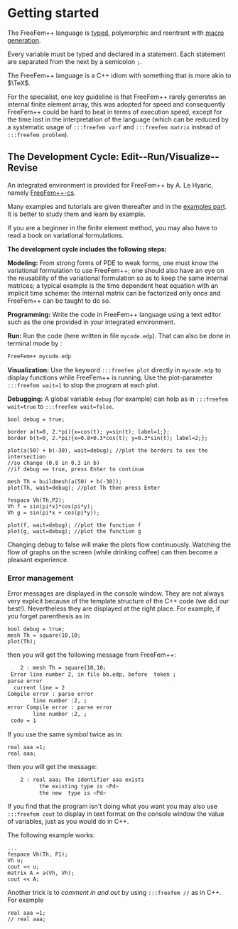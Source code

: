 # Getting started

The FreeFem++ language is [typed](../reference/types), polymorphic and reentrant with [macro generation](../reference/types#macro-design).

Every variable must be typed and declared in a statement. Each statement are separated from the next by a semicolon `;`.

The FreeFem++ language is a C++ idiom with something that is more akin to $\TeX$.

For the specialist, one key guideline is that FreeFem++ rarely generates an internal finite element array, this was adopted for speed and consequently FreeFem++ could be hard to beat in terms of execution speed, except for the time lost in the interpretation of the language (which can be reduced by a systematic usage of `:::freefem varf` and `:::freefem matrix` instead of `:::freefem problem`).

## The Development Cycle: Edit--Run/Visualize--Revise

An integrated environment is provided for FreeFem++ by A. Le Hyaric, namely [FreeFem++-cs](https://www.ljll.math.upmc.fr/lehyaric/ffcs/index.htm).

Many examples and tutorials are given thereafter and in the [examples part](../examples). It is better to study them and learn by example.

If you are a beginner in the finite element method, you may also have to read a book on variational formulations.

**The development cycle includes the following steps:**

**Modeling:** From strong forms of PDE to weak forms, one must know the variational formulation
to use FreeFem++; one should also have an eye on the reusability of the variational
formulation so as to keep the same internal matrices; a typical example is the
time dependent heat equation with an implicit time scheme: the internal matrix can be factorized
only once and FreeFem++ can be taught to do so.

**Programming:** Write the code in FreeFem++ language using a text editor such as the one provided in your integrated environment.

**Run:** Run the code (here written in file `mycode.edp`).
That can also be done in terminal mode by :
```bash
FreeFem++ mycode.edp
```

**Visualization:** Use the keyword `:::freefem plot` directly in `mycode.edp` to display functions while FreeFem++ is running. Use the plot-parameter `:::freefem wait=1` to stop the program at each plot.

**Debugging:** A global variable `debug` (for example) can help as in `:::freefem wait=true` to `:::freefem wait=false`.
```freefem
bool debug = true;

border a(t=0, 2.*pi){x=cos(t); y=sin(t); label=1;};
border b(t=0, 2.*pi){x=0.8+0.3*cos(t); y=0.3*sin(t); label=2;};

plot(a(50) + b(-30), wait=debug); //plot the borders to see the intersection
//so change (0.8 in 0.3 in b)
//if debug == true, press Enter to continue

mesh Th = buildmesh(a(50) + b(-30));
plot(Th, wait=debug); //plot Th then press Enter

fespace Vh(Th,P2);
Vh f = sin(pi*x)*cos(pi*y);
Vh g = sin(pi*x + cos(pi*y));

plot(f, wait=debug); //plot the function f
plot(g, wait=debug); //plot the function g
```
Changing debug to false will make the plots flow continuously. Watching the flow of graphs on the screen (while drinking coffee) can then become a pleasant experience.

### Error management

Error messages are displayed in the console window. They are not always very explicit because of the template structure of the C++ code (we did our best!). Nevertheless they are displayed at the right place. For example, if you forget parenthesis as in:
```freefem
bool debug = true;
mesh Th = square(10,10;
plot(Th);
```
then you will get the following message from FreeFem++:
```bash
    2 : mesh Th = square(10,10;
 Error line number 2, in file bb.edp, before  token ;
parse error
  current line = 2
Compile error : parse error
        line number :2, ;
error Compile error : parse error
        line number :2, ;
 code = 1
```

If you use the same symbol twice as in:
```freefem
real aaa =1;
real aaa;
```
then you will get the message:
```bash
    2 : real aaa; The identifier aaa exists
          the existing type is <Pd>
          the new  type is <Pd>
```

If you find that the program isn't doing what you want you may also use `:::freefem cout` to display in text format on the console window the value of variables, just as you would do in C++.

The following example works:

```freefem
...
fespace Vh(Th, P1);
Vh u;
cout << u;
matrix A = a(Vh, Vh);
cout << A;
```
<!--- > -->
Another trick is to _comment in and out_ by using `:::freefem //` as in C++.
For example

```freefem
real aaa =1;
// real aaa;
```



